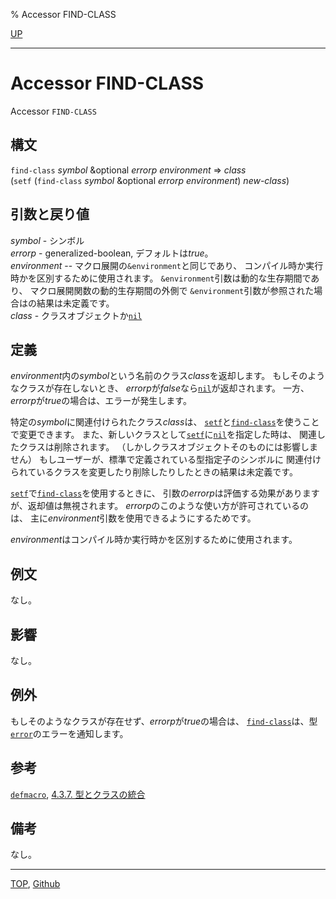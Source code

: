 % Accessor FIND-CLASS

[UP](7.7.html)  

---

# Accessor **FIND-CLASS**


Accessor `FIND-CLASS`


## 構文

`find-class` *symbol* &optional *errorp* *environment* => *class*  
(`setf` (`find-class` *symbol* &optional *errorp* *environment*) *new-class*)


## 引数と戻り値

*symbol* - シンボル  
*errorp* - generalized-boolean, デフォルトは*true*。  
*environment* -- マクロ展開の`&environment`と同じであり、
コンパイル時か実行時かを区別するために使用されます。
`&environment`引数は動的な生存期間であり、
マクロ展開関数の動的生存期間の外側で
`&environment`引数が参照された場合はの結果は未定義です。  
*class* - クラスオブジェクトか[`nil`](5.3.nil-variable.html)


## 定義

*environment*内の*symbol*という名前のクラス*class*を返却します。
もしそのようなクラスが存在しないとき、
*errorp*が*false*なら[`nil`](5.3.nil-variable.html)が返却されます。
一方、*errorp*が*true*の場合は、エラーが発生します。

特定の*symbol*に関連付けられたクラス*class*は、
[`setf`](5.3.setf.html)と[`find-class`](7.7.find-class.html)を使うことで変更できます。
また、新しいクラスとして[`setf`](5.3.setf.html)に[`nil`](5.3.nil-variable.html)を指定した時は、
関連したクラスは削除されます。
（しかしクラスオブジェクトそのものには影響しません）
もしユーザーが、標準で定義されている型指定子のシンボルに
関連付けられているクラスを変更したり削除したりしたときの結果は未定義です。

[`setf`](5.3.setf.html)で[`find-class`](7.7.find-class.html)を使用するときに、
引数の*errorp*は評価する効果がありますが、返却値は無視されます。
*errorp*のこのような使い方が許可されているのは、
主に*environment*引数を使用できるようにするためです。

*environment*はコンパイル時か実行時かを区別するために使用されます。


## 例文

なし。


## 影響

なし。


## 例外

もしそのようなクラスが存在せず、*errorp*が*true*の場合は、
[`find-class`](7.7.find-class.html)は、型[`error`](9.2.error-condition.html)のエラーを通知します。


## 参考

[`defmacro`](3.8.defmacro.html), [4.3.7. 型とクラスの統合](4.3.7.html)


## 備考

なし。


---
[TOP](index.html),  [Github](https://github.com/nptcl/npt-japanese)

